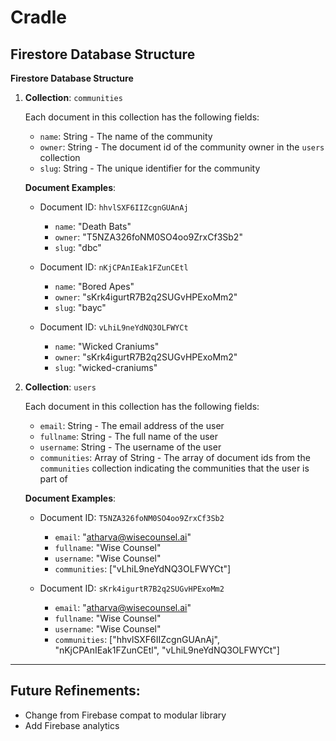 # Cradle

## Firestore Database Structure

**Firestore Database Structure**

1. **Collection**: `communities`

   Each document in this collection has the following fields:

   - `name`: String - The name of the community
   - `owner`: String - The document id of the community owner in the `users` collection
   - `slug`: String - The unique identifier for the community

   **Document Examples**:

   - Document ID: `hhvlSXF6IIZcgnGUAnAj`

     - `name`: "Death Bats"
     - `owner`: "T5NZA326foNM0SO4oo9ZrxCf3Sb2"
     - `slug`: "dbc"

   - Document ID: `nKjCPAnIEak1FZunCEtl`

     - `name`: "Bored Apes"
     - `owner`: "sKrk4igurtR7B2q2SUGvHPExoMm2"
     - `slug`: "bayc"

   - Document ID: `vLhiL9neYdNQ3OLFWYCt`
     - `name`: "Wicked Craniums"
     - `owner`: "sKrk4igurtR7B2q2SUGvHPExoMm2"
     - `slug`: "wicked-craniums"

2. **Collection**: `users`

   Each document in this collection has the following fields:

   - `email`: String - The email address of the user
   - `fullname`: String - The full name of the user
   - `username`: String - The username of the user
   - `communities`: Array of String - The array of document ids from the `communities` collection indicating the communities that the user is part of

   **Document Examples**:

   - Document ID: `T5NZA326foNM0SO4oo9ZrxCf3Sb2`

     - `email`: "atharva@wisecounsel.ai"
     - `fullname`: "Wise Counsel"
     - `username`: "Wise Counsel"
     - `communities`: ["vLhiL9neYdNQ3OLFWYCt"]

   - Document ID: `sKrk4igurtR7B2q2SUGvHPExoMm2`
     - `email`: "atharva@wisecounsel.ai"
     - `fullname`: "Wise Counsel"
     - `username`: "Wise Counsel"
     - `communities`: ["hhvlSXF6IIZcgnGUAnAj", "nKjCPAnIEak1FZunCEtl", "vLhiL9neYdNQ3OLFWYCt"]

---

## Future Refinements:

- Change from Firebase compat to modular library
- Add Firebase analytics
